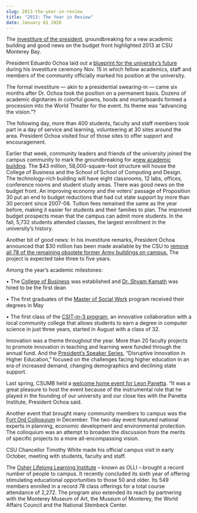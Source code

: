 ```yaml
---
slug: 2013-the-year-in-review
title: "2013: The Year in Review"
date: January 01 2020
---
```


 
<p>
  The
  <a
    href="https://news.csumb.edu/news/2013/nov/18/campus&#45;celebrates&#45;investiture&#45;president&#45;eduardo&#45;ochoa"
    >investiture of the president</a
  >, groundbreaking for a new academic building and good news on the budget
  front highlighted 2013 at CSU Monterey Bay.
</p>
<p>
  President Eduardo Ochoa laid out a
  <a
    href="https://president.csumb.edu/sites/default/files/52/attachments/files/presidentochoasinvestiturespeech0.pdf"
    >blueprint for the university’s future</a
  >
  during his investiture ceremony Nov. 15 in which fellow academics, staff and
  members of the community officially marked his position at the university.
</p>
<p>
  The formal investiture — akin to a presidential swearing&#45;in — came six
  months after Dr. Ochoa took the position on a permanent basis. Dozens of
  academic dignitaries in colorful gowns, hoods and mortarboards formed a
  procession into the World Theater for the event. Its theme was “advancing the
  vision.”?
</p>
<p>
  The following day, more than 400 students, faculty and staff members took part
  in a day of service and learning, volunteering at 30 sites around the area.
  President Ochoa visited four of those sites to offer support and
  encouragement.
</p>
<p>
  Earlier that week, community leaders and friends of the university joined the
  campus community to mark the groundbreaking for a<a
    href="https://news.csumb.edu/news/2013/nov/18/ceremonial&#45;groundbreaking&#45;bit&#45;building"
    >new academic building</a
  >. The $43 million, 58,000&#45;square&#45;foot structure will house the
  College of Business and the School of School of Computing and Design. The
  technology&#45;rich building will have eight classrooms, 12 labs, offices,
  conference rooms and student study areas. There was good news on the budget
  front. An improving economy and the voters’ passage of Proposition 30 put an
  end to budget reductions that had cut state support by more than 30 percent
  since 2007&#45;08. Tuition fees remained the same as the year before, making
  it easier for students and their families to plan. The improved budget
  prospects mean that the campus can admit more students. In the fall, 5,732
  students attended classes, the largest enrollment in the university’s history.
</p>
<p>
  Another bit of good news: In his investiture remarks, President Ochoa
  announced that $30 million has been made available by the CSU to
  <a
    href="https://president.csumb.edu/news/2013/dec/6/progress&#45;blight&#45;removal"
    >remove all 78 of the remaining obsolete former Army buildings on campus.</a
  >
  The project is expected take three to five years.
</p>
<p>Among the year’s academic milestones:</p>
<p>
  • The <a href="https://business.csumb.edu/">College of Business</a> was
  established and
  <a
    href="https://news.csumb.edu/news/2013/may/31/business&#45;dean&#45;joins&#45;csumb?utm_source=card&amp;utmmedium=tall&amp;utmcampaign=card"
    >Dr. Shyam Kamath</a
  >
  was hired to be the first dean
</p>
<p>
  • The first graduates of the
  <a href="https://msw.csumb.edu/">Master of Social Work</a> program received
  their degrees in May
</p>
<p>
  • The first class of the
  <a href="https://sites.google.com/site/csitin3/">CSIT&#45;in&#45;3 program</a
  >, an innovative collaboration with a local community college that allows
  students to earn a degree in computer science in just three years, started in
  August with a class of 32.
</p>
<p>
  Innovation was a theme throughout the year. More than 20 faculty projects to
  promote innovation in teaching and learning were funded through the annual
  fund. And the
  <a href="https://president.csumb.edu/speaker&#45;series"
    >President’s Speaker Series</a
  >, “Disruptive Innovation in Higher Education,” focused on the challenges
  facing higher education in an era of increased demand, changing demographics
  and declining state support.
</p>
<p>
  Last spring, CSUMB held a
  <a
    href="https://president.csumb.edu/news/2013/mar/28/raising&#45;our&#45;visibility&#45;community"
    >welcome home event for Leon Panetta</a
  >. “It was a great pleasure to host the event because of the instrumental role
  that he played in the founding of our university and our close ties with the
  Panetta Institute, President Ochoa said.
</p>
<p>
  Another event that brought many community members to campus was the
  <a
    href="https://news.csumb.edu/news/2013/dec/4/planning&#45;future&#45;fort&#45;ord"
    >Fort Ord Colloquium</a
  >
  in December. The two&#45;day event featured national experts in planning,
  economic development and environmental protection. The colloquium was an
  attempt to broaden the discussion from the merits of specific projects to a
  more all&#45;encompassing vision.
</p>
<p>
  CSU Chancellor Timothy White made his official campus visit in early October,
  meeting with students, faculty and staff.
</p>
<p>
  The
  <a href="https://extended.csumb.edu/osher&#45;lifelong&#45;learning.htm"
    >Osher Lifelong Learning Institute</a
  >
  – known as OLLI – brought a record number of people to campus. It recently
  concluded its sixth year of offering stimulating educational opportunities to
  those 50 and older. Its 549 members enrolled in a record 78 class offerings
  for a total course attendance of 2,272. The program also extended its reach by
  partnering with the Monterey Museum of Art, the Museum of Monterey, the World
  Affairs Council and the National Steinbeck Center.
</p>
 
